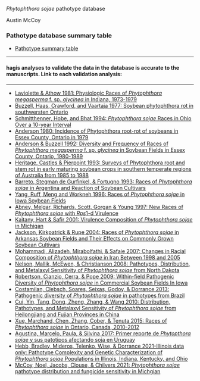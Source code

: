 *Phytophthora sojae* pathotype database

Austin McCoy

### Pathotype database summary table

* [Pathotype summary table](./README.Rmd)

****

#### hagis analyses to validate the data in the database is accurate to the manuscripts. Link to each validation analysis:

****

* [Laviolette & Athow 1981: Physiologic Races of *Phytophthora megasperma* f. sp. *glycinea* in Indiana, 1973-1979](./Laviolette-1981.html)
* [Buzzell, Haas, Crawford, and Vaartaja 1977: Soybean phytophthora rot in southwersten Ontario](./Buzzell-1977.html)
* [Schmitthenner, Hobe, and Bhat 1994: *Phytophthora sojae* Races in Ohio Over a 10-year Interval](./Schmitthenner-1994.html)
* [Anderson 1980: Incidence of Phytophthora root-rot of soybeans in Essex County, Ontario in 1979](./Anderson-1980.html)
* [Anderson & Buzzell 1992: Diversity and Frequency of Races of *Phytophthora megasperma* f. sp. *glycinea* in Soybean Fields in Essex County, Ontario, 1980-1989](./Anderson-1992.html)
* [Heritage, Castles & Pierpoint 1993: Surveys of Phytophthora root and stem rot in early maturing soybean crops in southern temperate regions of Australia from 1985 to 1988](./Heritage-1993.html)
* [Barreto, Stegman de Gurfinkel, & Fortugno 1993: Races of *Phytophthora sojae* in Argentina and Reaction of Soybean Cultivars](./Barreto-1995.html)
* [Yang, Ruff, Meng and Workneh 1996: Races of *Phytophthora sojae* in Iowa Soybean Fields](./Yang-and-Nelson-1996.html)
* [Abney, Melgar, Richards, Scott, Gorgan & Young 1997: New Races of *Phytophthora sojae* with *Rps*1-d Virulence](./Abney-1997.html)
* [Kaitany, Hart & Safir 2001: Virulence Composition of *Phytophthora sojae* in Michigan](./Kaitany-2001.html)
* [Jackson, Kirkpatrick & Rupe 2004: Races of *Phytophthora sojae* in Arkansas Soybean Fields and Their Effects on Commonly Grown Soybean Cultivars](./Jackson-2004.html)
* [Mohammadi, Alizadeh, Mirabolfathi, & Safaie 2007: Changes in Racial Composition of *Phytophthora sojae* in Iran Between 1998 and 2005](./Mohammadi-2007.html)
* [Nelson, Mallik, McEwen, & Christianson 2008: Pathotypes, Distribution, and Metalaxyl Sensitivity of *Phytophthora sojae* from North Dakota](./Nelson-2008.html)
* [Robertson, Cianzio, Cerra, & Pope 2009: Within-field Pathogenic Diversity of *Phytophthora sojae* in Commercial Soybean Fields In Iowa](./Robertson-2009.html)
* [Costamilan, Clebsch, Soares, Seixas, Godoy, & Dorrance 2013: Pathogenic diversity of *Phytophthora sojae* in pathotypes from Brazil](./Costamilan-2013.html)
* [Cui, Yin, Tang, Dong, Zheng, Zhang, & Wang 2010: Distribution, Pathotypes, and Metalaxyl Sensitivity of *Phytophthora sojae* from Heilongjiang and Fujian Provinces in China](./Cui-2010.html)
* [Xue, Marchand, Chen, Zhang, Cober, & Tenuta 2015: Races of *Phytophthora sojae* in Ontario, Canada, 2010-2012](./Xue-2015.html)
* [Agustina, Marcelo, Paula, & Silvina 2017: Primer reporte de *Phytopthora sojae* y sus patotipos afectando soja en Uruguay](./Agustina-2017.html)
* [Hebb, Bradley, Mideros, Telenko, Wise, & Dorrance 2021-Illinois data only: Pathotype Complexity and Genetic Characterization of *Phytophthora sojae* Populations in Illinois, Indiana, Kentucky, and Ohio](./Hebb-2021-Illinois-only.html)
* [McCoy, Noel, Jacobs, Clouse, & Chilvers 2021: *Phytophthora sojae* pathotype distribution and fungicide sensitivity in Michgian](./McCoy-2021.html)
